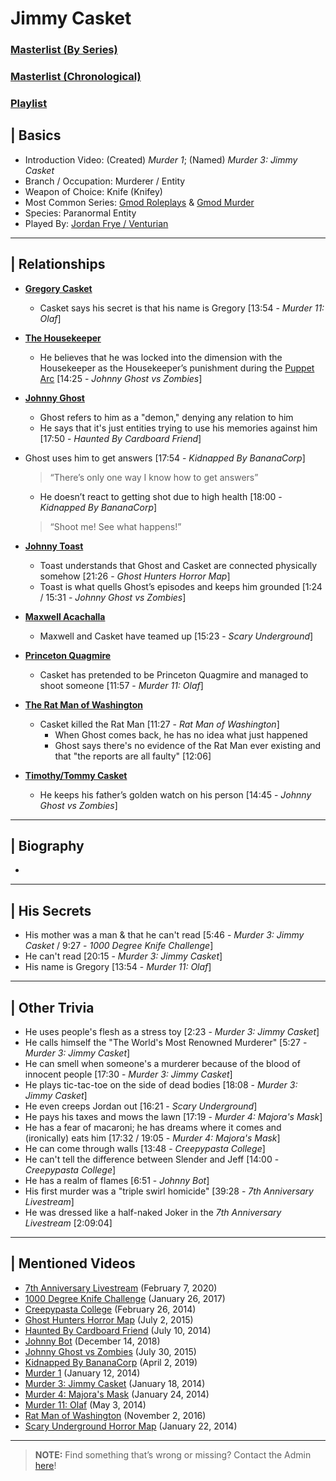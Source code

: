 # Jimmy Casket
### [Masterlist \(By Series)](https://drive.google.com/open?id=1Q70TOV2USknDBMNtzaAegT2xaBJPmYXNBV_BQyPij28)
### [Masterlist \(Chronological)](https://drive.google.com/open?id=1cSqV-6bN2i3ZpLb4thxJJ4LALoFeQ11kgFLUowdLEU0)
### [Playlist]()


## | Basics
- Introduction Video: \(Created) *Murder 1*; \(Named) *Murder 3: Jimmy Casket*
- Branch / Occupation: Murderer / Entity
- Weapon of Choice: Knife \(Knifey)
- Most Common Series: [Gmod Roleplays](6.Series/Gmod/Roleplays.md) & [Gmod Murder](6.Series/Gmod/Murder.md)
- Species: Paranormal Entity
- Played By: [Jordan Frye / Venturian](3.Siblings/3.1.Jordan-Frye-Venturian.md)

----

## | Relationships
- [**Gregory Casket**](5.Characters/One-Off_Uncommon.md)
  - Casket says his secret is that his name is Gregory \[13:54 - *Murder 11: Olaf*]

- [**The Housekeeper**](5.Characters/Housekeeper.md)
  - He believes that he was locked into the dimension with the Housekeeper as the Housekeeper’s punishment during the [Puppet Arc](4.World/Puppet_Arc.md) \[14:25 - *Johnny Ghost vs Zombies*]

- [**Johnny Ghost**](5.Characters/Johnny_Ghost.md)
  - Ghost refers to him as a "demon," denying any relation to him
   - He says that it's just entities trying to use his memories against him \[17:50 - *Haunted By Cardboard Friend*]
- Ghost uses him to get answers \[17:54 - *Kidnapped By BananaCorp*]
  > “There’s only one way I know how to get answers”
   - He doesn’t react to getting shot due to high health \[18:00 - *Kidnapped By BananaCorp*]
   > “Shoot me! See what happens!”

- [**Johnny Toast**](5.Characters/Johnny_Toast.md)
  - Toast understands that Ghost and Casket are connected physically somehow \[21:26 - *Ghost Hunters Horror Map*]
  - Toast is what quells Ghost’s episodes and keeps him grounded \[1:24 / 15:31 - *Johnny Ghost vs Zombies*]

- [**Maxwell Acachalla**](5.Characters/Maxwell_Acachalla.md)
  - Maxwell and Casket have teamed up \[15:23 - *Scary Underground*]

- [**Princeton Quagmire**](5.Characters/Princeton_Quagmire.md)
  - Casket has pretended to be Princeton Quagmire and managed to shoot someone \[11:57 - *Murder 11: Olaf*]

- [**The Rat Man of Washington**](5.Characters/One-Use_Uncommon.md)
  - Casket killed the Rat Man \[11:27 - *Rat Man of Washington*]
    - When Ghost comes back, he has no idea what just happened
    - Ghost says there's no evidence of the Rat Man ever existing and that "the reports are all faulty" \[12:06]

- [**Timothy/Tommy Casket**](5.Characters/One-Use_Uncommon.md)
  - He keeps his father’s golden watch on his person \[14:45 - *Johnny Ghost vs Zombies*]

----

## | Biography
- 

----

## | His Secrets
- His mother was a man & that he can't read \[5:46 - *Murder 3: Jimmy Casket* / 9:27 - *1000 Degree Knife Challenge*]
- He can't read \[20:15 - *Murder 3: Jimmy Casket*]
- His name is Gregory \[13:54 - *Murder 11: Olaf*]

----

## | Other Trivia
- He uses people's flesh as a stress toy \[2:23 - *Murder 3: Jimmy Casket*]
- He calls himself the "The World's Most Renowned Murderer" \[5:27 - *Murder 3: Jimmy Casket*]
- He can smell when someone's a murderer because of the blood of innocent people \[17:30 - *Murder 3: Jimmy Casket*]
- He plays tic-tac-toe on the side of dead bodies \[18:08 - *Murder 3: Jimmy Casket*]
- He even creeps Jordan out \[16:21 - *Scary Underground*]
- He pays his taxes and mows the lawn \[17:19 - *Murder 4: Majora's Mask*]
- He has a fear of macaroni; he has dreams where it comes and \(ironically) eats him \[17:32 / 19:05 - *Murder 4: Majora's Mask*]
- He can come through walls \[13:48 - *Creepypasta College*]
- He can't tell the difference between Slender and Jeff \[14:00 - *Creepypasta College*]
- He has a realm of flames \[6:51 - *Johnny Bot*]
- His first murder was a "triple swirl homicide" \[39:28 - *7th Anniversary Livestream*]
- He was dressed like a half-naked Joker in the *7th Anniversary Livestream* \[2:09:04]

----

## | Mentioned Videos
- [7th Anniversary Livestream](https://youtu.be/GBFpW-t83Zs) \(February 7, 2020)
- [1000 Degree Knife Challenge](https://youtu.be/pzntssXrvsE) \(January 26, 2017)
- [Creepypasta College](https://youtu.be/TyTM5NU8jKY) \(February 26, 2014)
- [Ghost Hunters Horror Map](https://youtu.be/oA9jS2ArUk0) \(July 2, 2015)
- [Haunted By Cardboard Friend](https://youtu.be/jG3Iarj08BQ) \(July 10, 2014)
- [Johnny Bot](https://youtu.be/I_8FpxwKSNo) \(December 14, 2018)
- [Johnny Ghost vs Zombies](https://youtu.be/ZZi4QOcKkno) \(July 30, 2015)
- [Kidnapped By BananaCorp](https://youtu.be/wt_kHMmAnTQ) \(April 2, 2019)
- [Murder 1](https://youtu.be/P4R_xbJrHWo) \(January 12, 2014)
- [Murder 3: Jimmy Casket](https://youtu.be/ijGTXelXjx4) \(January 18, 2014)
- [Murder 4: Majora's Mask](https://youtu.be/rJShOzX411o) \(January 24, 2014)
- [Murder 11: Olaf](https://youtu.be/g2tvu5gFGhI) \(May 3, 2014)
- [Rat Man of Washington](https://youtu.be/DYH4xQ-U0gE) \(November 2, 2016)
- [Scary Underground Horror Map](https://youtu.be/Hd_KT6KbnHI) \(January 22, 2014)

----

> **NOTE:** Find something that’s wrong or missing? Contact the Admin [here](../chapter_2.md)!